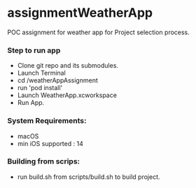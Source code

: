 # assignmentWeatherApp
POC assignment for weather app for Project selection process.

### Step to run app
- Clone git repo and its submodules.
- Launch Terminal
- cd <PROJECT-PATH>/weatherAppAssignment
- run 'pod install'
- Launch WeatherApp.xcworkspace
- Run App. 

### System Requirements:
- macOS
- min iOS supported : 14 


### Building from scrips:
- run build.sh from scripts/build.sh to build project.
